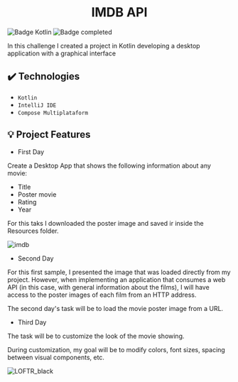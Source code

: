 <h1 align="center"> IMDB API </h1>

![Badge Kotlin](https://img.shields.io/badge/Kotlin-0095D5?&style=for-the-badge&logo=kotlin&logoColor=white)
![Badge completed](https://img.shields.io/static/v1?label=Status&message=In+Progress&color=yellow&style=for-the-badge)

In this challenge I created a project in Kotlin developing a desktop application with a graphical interface

## ✔️ Technologies

- ``Kotlin ``
- ``IntelliJ IDE``
- ``Compose Multiplataform``

## :bulb: Project Features

- First Day

Create a Desktop App that shows the following information about any movie:
- Title
- Poster movie
- Rating
- Year

For this taks I downloaded the poster image and saved ir inside the Resources folder.

![imdb](https://user-images.githubusercontent.com/105471213/219254886-a37efaf2-66ff-4558-95f8-cc30cf35f554.png)

- Second Day

For this first sample, I presented the image that was loaded directly from my project. However, when implementing an application that consumes a web API (in this case, with general information about the films), I will have access to the poster images of each film from an HTTP address.

The second day's task will be to load the movie poster image from a URL.

- Third Day

The task will be to customize the look of the movie showing.

During customization, my goal will be to modify colors, font sizes, spacing between visual components, etc.

![LOFTR_black](https://user-images.githubusercontent.com/105471213/219827803-0158d7c2-eb54-412c-bd03-3953d069ab35.png)








